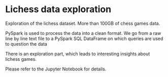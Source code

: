 # Lichess data exploration

Exploration of the lichess dataset. More than 100GB of chess games data.

PySpark is used to process the data into a clean format. We go from a raw line by line text file to a PySpark SQL DataFrame on which queries are used to question the data

There is an exploration part, which leads to interesting insights about lichess games.

Please refer to the Jupyter Notebook for details.
